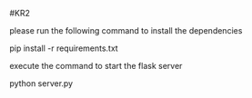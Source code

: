 #KR2

please run the following command to install the dependencies

pip install -r requirements.txt

execute the command to start the flask server

python server.py


